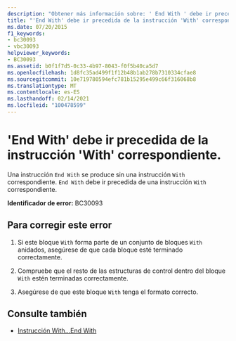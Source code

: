 ```yaml
---
description: "Obtener más información sobre: ' End With ' debe ir precedida de la ' with ' correspondiente"
title: "'End With' debe ir precedida de la instrucción 'With' correspondiente."
ms.date: 07/20/2015
f1_keywords:
- bc30093
- vbc30093
helpviewer_keywords:
- BC30093
ms.assetid: b0f1f7d5-0c33-4b97-8043-f0f5b40ca5d7
ms.openlocfilehash: 1d8fc35ad499f1f12b48b1ab278b7310334cfae8
ms.sourcegitcommit: 10e719780594efc781b15295e499c66f316068b8
ms.translationtype: MT
ms.contentlocale: es-ES
ms.lasthandoff: 02/14/2021
ms.locfileid: "100478599"
---
```

# <a name="end-with-must-be-preceded-by-a-matching-with"></a>'End With' debe ir precedida de la instrucción 'With' correspondiente.

Una instrucción `End With` se produce sin una instrucción `With` correspondiente. `End With` debe ir precedida de una instrucción `With` correspondiente.  
  
 **Identificador de error:** BC30093  
  
## <a name="to-correct-this-error"></a>Para corregir este error  
  
1. Si este bloque `With` forma parte de un conjunto de bloques `With` anidados, asegúrese de que cada bloque esté terminado correctamente.  
  
2. Compruebe que el resto de las estructuras de control dentro del bloque `With` estén terminadas correctamente.  
  
3. Asegúrese de que este bloque `With` tenga el formato correcto.  
  
## <a name="see-also"></a>Consulte también

- [Instrucción With...End With](../language-reference/statements/with-end-with-statement.md)
